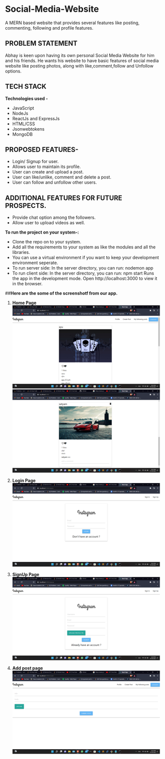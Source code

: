# Social-Media-Website
A MERN based website that provides several features like posting, commenting, following and profile features.

## **PROBLEM STATEMENT**

Abhay is keen upon having its own personal Social Media Website for him and his friends. He wants his website to have basic features of social media website like posting photos, along with like,comment,follow and Unfollow options.

## **TECH STACK**

**Technologies used -**
- JavaScript
- NodeJs
- ReactJs and ExpressJs
- HTML/CSS
- Jsonwebtokens
- MongoDB

## **PROPOSED FEATURES-**

- Login/ Signup for user.
- Allows user to maintain its profile.
- User can create and upload a post.
- User can like/unlike, comment and delete a post.
- User can follow and unfollow other users.
  
## **ADDITIONAL FEATURES FOR FUTURE PROSPECTS.**
- Provide chat option among the followers.
- Allow user to upload videos as well.

 **To run the project on your system-:**

- Clone the repo on to your system.
- Add all the requirements to your system as like the modules and all the libraries.
- You can use a virtual environment if you want to keep your development environment seperate.
- To run server side:
In the server directory, you can run:
nodemon app
- To run client side:
In the server directory, you can run:
npm start
Runs the app in the development mode.
Open http://localhost:3000 to view it in the browser.

##**Here are the some of the screenshotf from our app.**
1. **Home Page**
      ![alt text](https://github.com/Ayushkanodia11/Social-Media-Website/blob/master/ss/Screenshot%20(11).png)
      ![alt text](https://github.com/Ayushkanodia11/Social-Media-Website/blob/master/ss/Screenshot%20(12).png)
    
2. **Login Page** 
      ![alt text](https://github.com/Ayushkanodia11/Social-Media-Website/blob/master/ss/Screenshot%20(14).png)

3. **SignUp Page**      
      ![alt text](https://github.com/Ayushkanodia11/Social-Media-Website/blob/master/ss/Screenshot%20(15).png)

4. **Add post page**
      ![alt text](https://github.com/Ayushkanodia11/Social-Media-Website/blob/master/ss/Screenshot%20(13).png)
